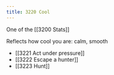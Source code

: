 ```yaml
---
title: 3220 Cool
---
```

One of the [[3200 Stats]]

Reflects how cool you are: calm, smooth

- [[3221 Act under pressure]]
- [[3222 Escape a hunter]]
- [[3223 Hunt]]


